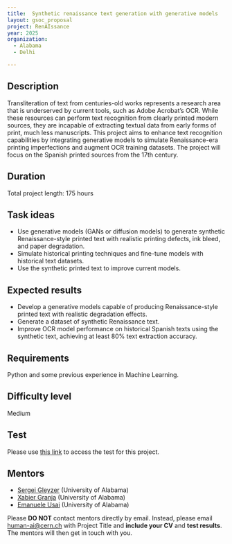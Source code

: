 ```yaml
---
title:  Synthetic renaissance text generation with generative models
layout: gsoc_proposal
project: RenAIssance
year: 2025
organization:
  - Alabama
  - Delhi

---
```


## Description

Transliteration of text from centuries-old works represents a research area that is underserved by current tools, such as Adobe Acrobat’s OCR. While these resources can perform text recognition from clearly printed modern sources, they are incapable of extracting textual data from early forms of print, much less manuscripts.
This project aims to enhance text recognition capabilities by integrating generative models to simulate Renaissance-era printing imperfections and augment OCR training datasets. The project will focus on the Spanish printed sources from the 17th century.

## Duration

Total project length: 175 hours

## Task ideas
 * Use generative models (GANs or diffusion models) to generate synthetic Renaissance-style printed text with realistic printing defects, ink bleed, and paper degradation.
 * Simulate historical printing techniques and fine-tune models with historical text datasets.
 * Use the synthetic printed text to improve current models.

## Expected results
 * Develop a generative models capable of producing Renaissance-style printed text with realistic degradation effects.
 * Generate a dataset of synthetic Renaissance text.
 * Improve OCR model performance on historical Spanish texts using the synthetic text, achieving at least 80% text extraction accuracy.


## Requirements
Python and some previous experience in Machine Learning.

## Difficulty level
Medium

## Test
Please use [this link](https://bama365-my.sharepoint.com/:w:/g/personal/xgranja_ua_edu/EeSz8D6iYPxHhzfQD3GGzsYBARpsSkbEDZWzoQH7hIH4lg?e=gMOaR4&xsdata=MDV8MDJ8ZXVzYWlAdWEuZWR1fDIzZDVmYjNmYjYzYjQ0YzljYTU0MDhkZDU3ZjE1MDZhfDJhMDA3MjhlZjBkMDQwYjRhNGU4Y2U0MzNmM2ZiY2E3fDB8MHw2Mzg3NjM0MTYxNDQxNDUxMTR8VW5rbm93bnxUV0ZwYkdac2IzZDhleUpGYlhCMGVVMWhjR2tpT25SeWRXVXNJbFlpT2lJd0xqQXVNREF3TUNJc0lsQWlPaUpYYVc0ek1pSXNJa0ZPSWpvaVRXRnBiQ0lzSWxkVUlqb3lmUT09fDB8fHw%3d&sdata=RUVjT2J4U2N1cjlyNzl2YXd4RkVTV3pkZ1UvWkJhYWVOSjltVVJwYkhIOD0%3d) to access the test for this project.

## Mentors
  * [Sergei Gleyzer](mailto:human-ai@cern.ch) (University of Alabama)
  * [Xabier Granja](mailto:human-ai@cern.ch) (University of Alabama)
  * [Emanuele Usai](mailto:human-ai@cern.ch) (University of Alabama)



Please **DO NOT** contact mentors directly by email. Instead, please email [human-ai@cern.ch](mailto:human-ai@cern.ch) with Project Title and **include your CV** and **test results**. The mentors will then get in touch with you.



<!-- ## Links
  * [Paper 1](https://arxiv.org/abs/1807.11916)
  * [Paper 2](https://arxiv.org/abs/1902.08276) -->
